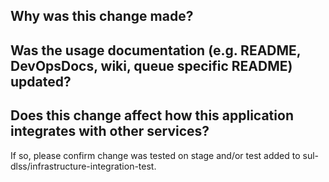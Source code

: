 ## Why was this change made?



## Was the usage documentation (e.g. README, DevOpsDocs, wiki, queue specific README) updated?



## Does this change affect how this application integrates with other services?
If so, please confirm change was tested on stage and/or test added to sul-dlss/infrastructure-integration-test.
